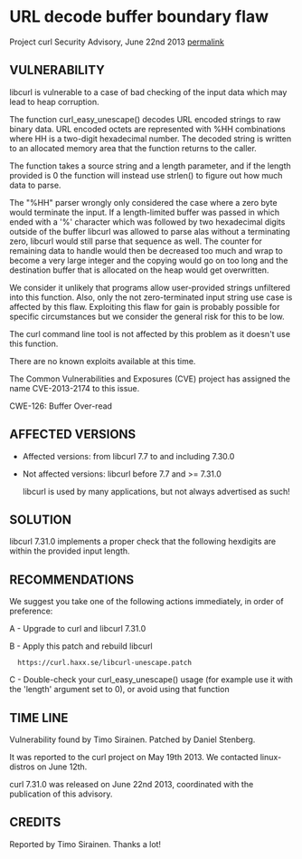 URL decode buffer boundary flaw
===============================

Project curl Security Advisory, June 22nd 2013
[permalink](https://curl.haxx.se/docs/adv_20130622.html)

VULNERABILITY
-------------

  libcurl is vulnerable to a case of bad checking of the input data which may
  lead to heap corruption.

  The function curl_easy_unescape() decodes URL encoded strings to raw binary
  data. URL encoded octets are represented with %HH combinations where HH is a
  two-digit hexadecimal number. The decoded string is written to an allocated
  memory area that the function returns to the caller.

  The function takes a source string and a length parameter, and if the length
  provided is 0 the function will instead use strlen() to figure out how much
  data to parse.

  The "%HH" parser wrongly only considered the case where a zero byte would
  terminate the input. If a length-limited buffer was passed in which ended
  with a '%' character which was followed by two hexadecimal digits outside of
  the buffer libcurl was allowed to parse alas without a terminating zero,
  libcurl would still parse that sequence as well. The counter for remaining
  data to handle would then be decreased too much and wrap to become a very
  large integer and the copying would go on too long and the destination
  buffer that is allocated on the heap would get overwritten.

  We consider it unlikely that programs allow user-provided strings unfiltered
  into this function. Also, only the not zero-terminated input string use case
  is affected by this flaw. Exploiting this flaw for gain is probably possible
  for specific circumstances but we consider the general risk for this to be
  low.

  The curl command line tool is not affected by this problem as it doesn't use
  this function.

  There are no known exploits available at this time.

  The Common Vulnerabilities and Exposures (CVE) project has assigned the name
  CVE-2013-2174 to this issue.

  CWE-126: Buffer Over-read

AFFECTED VERSIONS
-----------------

- Affected versions: from libcurl 7.7 to and including 7.30.0
- Not affected versions: libcurl before 7.7 and >= 7.31.0

  libcurl is used by many applications, but not always advertised as such!

SOLUTION
--------

  libcurl 7.31.0 implements a proper check that the following hexdigits are
  within the provided input length.

RECOMMENDATIONS
---------------

  We suggest you take one of the following actions immediately, in order of
  preference:

  A - Upgrade to curl and libcurl 7.31.0

  B - Apply this patch and rebuild libcurl

      https://curl.haxx.se/libcurl-unescape.patch

  C - Double-check your curl_easy_unescape() usage (for example use it with
      the 'length' argument set to 0), or avoid using that function

TIME LINE
---------

  Vulnerability found by Timo Sirainen. Patched by Daniel Stenberg.

  It was reported to the curl project on May 19th 2013. We contacted
  linux-distros on June 12th. 

  curl 7.31.0 was released on June 22nd 2013, coordinated with the
  publication of this advisory.

CREDITS
-------

  Reported by Timo Sirainen. Thanks a lot!
